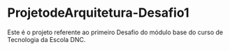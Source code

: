 # ProjetodeArquitetura-Desafio1
Este é o projeto referente ao primeiro Desafio do módulo base do curso de Tecnologia da Escola DNC.
